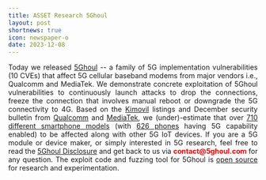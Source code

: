 ```yaml
---
title: ASSET Research 5Ghoul
layout: post
shortnews: true
icon: newspaper-o
date: 2023-12-08
---
```

<p style="text-align:justify">
Today we released <a href="https://www.5ghoul.com">5Ghoul</a> -- a family of 5G implementation 
vulnerabilities (10 CVEs) that affect 5G cellular baseband modems from major vendors i.e., Qualcomm 
and MediaTek. We demonstrate concrete exploitation of 5Ghoul vulnerabilities to continuously 
launch attacks to drop the connections, freeze the connection that involves manual reboot or 
downgrade the 5G connectivity to 4G.
Based on the <a href="https://www.kimovil.com/en/">Kimovil</a> listings and December security 
bulletin from <a href="https://docs.qualcomm.com/product/publicresources/securitybulletin/december-2023-bulletin.html">Qualcomm</a> 
and <a href="https://corp.mediatek.com/product-security-bulletin/December-2023">MediaTek</a>, we (under)-estimate that 
over <a href="https://asset-group.github.io/disclosures/5ghoul/5ghoul_affected_chipset_phones.pdf">710 different smartphone models</a> 
(with <a href="https://asset-group.github.io/disclosures/5ghoul/filtered_5g_phones.txt">626 phones</a> having 5G capability enabled) 
to be affected along with other 5G IoT devices. If you are a 5G module or device maker, or 
simply interested in 5G research, feel free to read the  <a href="https://www.5ghoul.com">5Ghoul Disclosure</a> 
and get back to us via <font color="red"><b>contact@5ghoul.com</b></font> for any question. 
The exploit code and fuzzing tool for 5Ghoul is  <a href="https://github.com/asset-group/5ghoul-5g-nr-attacks">open source</a> 
for research and experimentation. 
</p>


